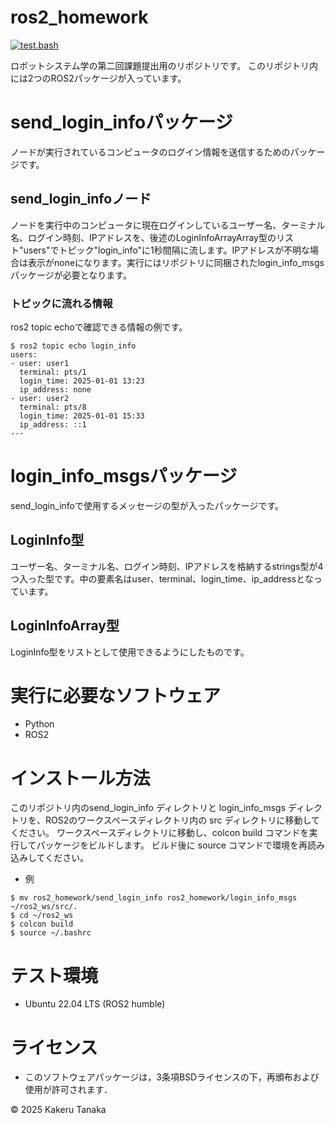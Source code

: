 # ros2_homework
[![test.bash](https://github.com/TanakaKakeru/ros2_homework/actions/workflows/test.yml/badge.svg)](https://github.com/TanakaKakeru/ros2_homework/actions/workflows/test.yml)

ロボットシステム学の第二回課題提出用のリポジトリです。
このリポジトリ内には2つのROS2パッケージが入っています。

# send_login_infoパッケージ

ノードが実行されているコンピュータのログイン情報を送信するためのパッケージです。

## send_login_infoノード

ノードを実行中のコンピュータに現在ログインしているユーザー名、ターミナル名、ログイン時刻、IPアドレスを、後述のLoginInfoArrayArray型のリスト"users"でトピック"login_info"に1秒間隔に流します。IPアドレスが不明な場合は表示がnoneになります。実行にはリポジトリに同梱されたlogin_info_msgsパッケージが必要となります。

### トピックに流れる情報
ros2 topic echoで確認できる情報の例です。
```
$ ros2 topic echo login_info
users:
- user: user1
  terminal: pts/1
  login_time: 2025-01-01 13:23
  ip_address: none
- user: user2
  terminal: pts/8
  login_time: 2025-01-01 15:33
  ip_address: ::1
---
```
# login_info_msgsパッケージ

send_login_infoで使用するメッセージの型が入ったパッケージです。

## LoginInfo型

ユーザー名、ターミナル名、ログイン時刻、IPアドレスを格納するstrings型が4つ入った型です。中の要素名はuser、terminal、login_time、ip_addressとなっています。

## LoginInfoArray型

LoginInfo型をリストとして使用できるようにしたものです。

# 実行に必要なソフトウェア
- Python
- ROS2

# インストール方法

このリポジトリ内のsend_login_info ディレクトリと login_info_msgs ディレクトリを、ROS2のワークスペースディレクトリ内の src ディレクトリに移動してください。
ワークスペースディレクトリに移動し、colcon build コマンドを実行してパッケージをビルドします。
ビルド後に source コマンドで環境を再読み込みしてください。

- 例
```
$ mv ros2_homework/send_login_info ros2_homework/login_info_msgs ~/ros2_ws/src/.
$ cd ~/ros2_ws 
$ colcon build
$ source ~/.bashrc
```

# テスト環境
- Ubuntu 22.04 LTS (ROS2 humble)

# ライセンス
- このソフトウェアパッケージは，3条項BSDライセンスの下，再頒布および使用が許可されます．

© 2025 Kakeru Tanaka
